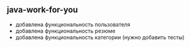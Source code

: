 ## java-work-for-you

* добавлена функциональность пользователя
* добавлена функциональность резюме
* добавлена функциональность категории (нужно добавить тесты)
